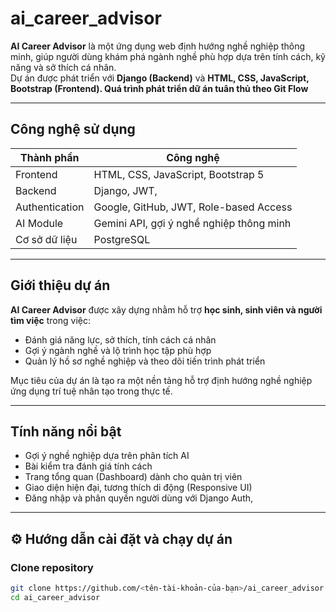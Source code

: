 # ai_career_advisor

**AI Career Advisor** là một ứng dụng web định hướng nghề nghiệp thông minh, giúp người dùng khám phá ngành nghề phù hợp dựa trên tính cách, kỹ năng và sở thích cá nhân.  
Dự án được phát triển với **Django (Backend)** và **HTML, CSS, JavaScript, Bootstrap (Frontend). 
Quá trình phát triển dữ án tuân thủ theo Git Flow**

---

## Công nghệ sử dụng

| Thành phần | Công nghệ |
|-------------|------------|
| Frontend | HTML, CSS, JavaScript, Bootstrap 5 |
| Backend | Django, JWT,  |
| Authentication | Google, GitHub, JWT, Role-based Access |
| AI Module | Gemini API, gợi ý nghề nghiệp thông minh |
| Cơ sở dữ liệu | PostgreSQL |

---

## Giới thiệu dự án

**AI Career Advisor** được xây dựng nhằm hỗ trợ **học sinh, sinh viên và người tìm việc** trong việc:
- Đánh giá năng lực, sở thích, tính cách cá nhân  
- Gợi ý ngành nghề và lộ trình học tập phù hợp  
- Quản lý hồ sơ nghề nghiệp và theo dõi tiến trình phát triển  

Mục tiêu của dự án là tạo ra một nền tảng hỗ trợ định hướng nghề nghiệp ứng dụng trí tuệ nhân tạo trong thực tế.

---

## Tính năng nổi bật

-  Gợi ý nghề nghiệp dựa trên phân tích AI  
-  Bài kiểm tra đánh giá tính cách  
- Trang tổng quan (Dashboard) dành cho quản trị viên  
- Giao diện hiện đại, tương thích di động (Responsive UI)  
- Đăng nhập và phân quyền người dùng với Django Auth, 

---

## ⚙️ Hướng dẫn cài đặt và chạy dự án

### Clone repository
```bash
git clone https://github.com/<tên-tài-khoản-của-bạn>/ai_career_advisor.git
cd ai_career_advisor
